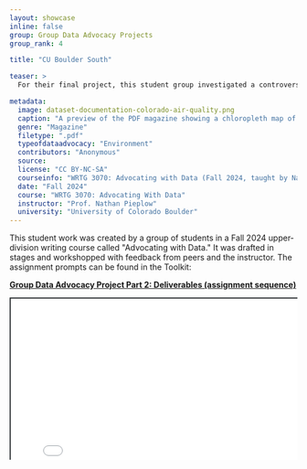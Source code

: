 ```yaml
---
layout: showcase
inline: false
group: Group Data Advocacy Projects
group_rank: 4

title: "CU Boulder South"

teaser: >
  For their final project, this student group investigated a controversy over land development on the University of Colorado Boulder's South Campus. They created a magazine to educate the local community about the pros and cons of the project. 

metadata:
  image: dataset-documentation-colorado-air-quality.png
  caption: "A preview of the PDF magazine showing a chloropleth map of voting patterns in Boulder, Colorado."
  genre: "Magazine"
  filetype: ".pdf"
  typeofdataadvocacy: "Environment"
  contributors: "Anonymous"
  source:
  license: "CC BY-NC-SA"
  courseinfo: "WRTG 3070: Advocating with Data (Fall 2024, taught by Nathan Pieplow at the University of Colorado Boulder)"
  date: "Fall 2024"
  course: "WRTG 3070: Advocating With Data"
  instructor: "Prof. Nathan Pieplow"
  university: "University of Colorado Boulder"
---
```


This student work was created by a group of students in a Fall 2024 upper-division writing course called "Advocating with Data." It was drafted in stages and workshopped with feedback from peers and the instructor. The assignment prompts can be found in the Toolkit:

**[Group Data Advocacy Project Part 2: Deliverables (assignment sequence)]({{site.baseurl}}/cards/group-data-advocacy-project-2)**

<div style="position: relative; padding-bottom: 56.25%; height: 0; overflow: hidden;"><iframe src="../assets/pdf/CU-Boulder-South-magazine.pdf" width="100%" title="Dataset Documentation: Colorado Air Quality" style="border:2px #323639 solid; position: absolute; top: 0; left: 0; right: 0; bottom: 0; height: 200%; max-width: 100%;"></iframe></div>

